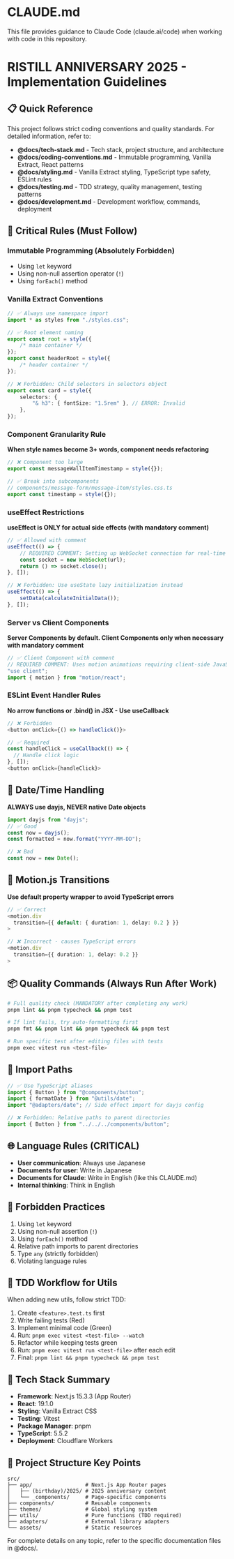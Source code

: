 # CLAUDE.md

This file provides guidance to Claude Code (claude.ai/code) when working with code in this repository.

# RISTILL ANNIVERSARY 2025 - Implementation Guidelines

## 📋 Quick Reference

This project follows strict coding conventions and quality standards. For detailed information, refer to:

- **@docs/tech-stack.md** - Tech stack, project structure, and architecture
- **@docs/coding-conventions.md** - Immutable programming, Vanilla Extract, React patterns
- **@docs/styling.md** - Vanilla Extract styling, TypeScript type safety, ESLint rules
- **@docs/testing.md** - TDD strategy, quality management, testing patterns
- **@docs/development.md** - Development workflow, commands, deployment

## 🚨 Critical Rules (Must Follow)

### Immutable Programming (Absolutely Forbidden)

- Using `let` keyword
- Using non-null assertion operator (`!`)
- Using `forEach()` method

### Vanilla Extract Conventions

```typescript
// ✅ Always use namespace import
import * as styles from "./styles.css";

// ✅ Root element naming
export const root = style({
	/* main container */
});
export const headerRoot = style({
	/* header container */
});

// ❌ Forbidden: Child selectors in selectors object
export const card = style({
	selectors: {
		"& h3": { fontSize: "1.5rem" }, // ERROR: Invalid
	},
});
```

### Component Granularity Rule

**When style names become 3+ words, component needs refactoring**

```typescript
// ❌ Component too large
export const messageWallItemTimestamp = style({});

// ✅ Break into subcomponents
// components/message-form/message-item/styles.css.ts
export const timestamp = style({});
```

### useEffect Restrictions

**useEffect is ONLY for actual side effects (with mandatory comment)**

```typescript
// ✅ Allowed with comment
useEffect(() => {
	// REQUIRED COMMENT: Setting up WebSocket connection for real-time updates
	const socket = new WebSocket(url);
	return () => socket.close();
}, []);

// ❌ Forbidden: Use useState lazy initialization instead
useEffect(() => {
	setData(calculateInitialData());
}, []);
```

### Server vs Client Components

**Server Components by default. Client Components only when necessary with mandatory comment**

```typescript
// ✅ Client Component with comment
// REQUIRED COMMENT: Uses motion animations requiring client-side JavaScript
"use client";
import { motion } from "motion/react";
```

### ESLint Event Handler Rules

**No arrow functions or .bind() in JSX - Use useCallback**

```typescript
// ❌ Forbidden
<button onClick={() => handleClick()}>

// ✅ Required
const handleClick = useCallback(() => {
  // Handle click logic
}, []);
<button onClick={handleClick}>
```

## 📅 Date/Time Handling

**ALWAYS use dayjs, NEVER native Date objects**

```typescript
import dayjs from "dayjs";
// ✅ Good
const now = dayjs();
const formatted = now.format("YYYY-MM-DD");

// ❌ Bad
const now = new Date();
```

## 🎨 Motion.js Transitions

**Use default property wrapper to avoid TypeScript errors**

```typescript
// ✅ Correct
<motion.div
  transition={{ default: { duration: 1, delay: 0.2 } }}
>

// ❌ Incorrect - causes TypeScript errors
<motion.div
  transition={{ duration: 1, delay: 0.2 }}
>
```

## 📦 Quality Commands (Always Run After Work)

```bash
# Full quality check (MANDATORY after completing any work)
pnpm lint && pnpm typecheck && pnpm test

# If lint fails, try auto-formatting first
pnpm fmt && pnpm lint && pnpm typecheck && pnpm test

# Run specific test after editing files with tests
pnpm exec vitest run <test-file>
```

## 🔗 Import Paths

```typescript
// ✅ Use TypeScript aliases
import { Button } from "@components/button";
import { formatDate } from "@utils/date";
import "@adapters/date"; // Side effect import for dayjs config

// ❌ Forbidden: Relative paths to parent directories
import { Button } from "../../../components/button";
```

## 🌐 Language Rules (CRITICAL)

- **User communication**: Always use Japanese
- **Documents for user**: Write in Japanese
- **Documents for Claude**: Write in English (like this CLAUDE.md)
- **Internal thinking**: Think in English

## 🚫 Forbidden Practices

1. Using `let` keyword
2. Using non-null assertion (`!`)
3. Using `forEach()` method
4. Relative path imports to parent directories
5. Type `any` (strictly forbidden)
6. Violating language rules

## 🧪 TDD Workflow for Utils

When adding new utils, follow strict TDD:

1. Create `<feature>.test.ts` first
2. Write failing tests (Red)
3. Implement minimal code (Green)
4. Run: `pnpm exec vitest <test-file> --watch`
5. Refactor while keeping tests green
6. Run: `pnpm exec vitest run <test-file>` after each edit
7. Final: `pnpm lint && pnpm typecheck && pnpm test`

## 🔧 Tech Stack Summary

- **Framework**: Next.js 15.3.3 (App Router)
- **React**: 19.1.0
- **Styling**: Vanilla Extract CSS
- **Testing**: Vitest
- **Package Manager**: pnpm
- **TypeScript**: 5.5.2
- **Deployment**: Cloudflare Workers

## 📁 Project Structure Key Points

```
src/
├── app/                 # Next.js App Router pages
│   ├── (birthday)/2025/ # 2025 anniversary content
│   └── _components/     # Page-specific components
├── components/          # Reusable components
├── themes/              # Global styling system
├── utils/               # Pure functions (TDD required)
├── adapters/            # External library adapters
└── assets/              # Static resources
```

For complete details on any topic, refer to the specific documentation files in @docs/.
